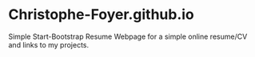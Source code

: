 # Christophe-Foyer.github.io

Simple Start-Bootstrap Resume Webpage for a simple online resume/CV and links to my projects.
